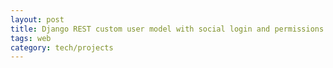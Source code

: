 ```yaml
---
layout: post
title: Django REST custom user model with social login and permissions 
tags: web
category: tech/projects
---
```


<script src="https://gist.github.com/selimslab/5e93166967d0ceeaf489e6a526c83ac9.js"></script>
